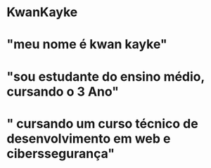 # KwanKayke
# "meu nome é kwan kayke"
# "sou estudante do ensino médio, cursando o 3 Ano"
# " cursando um curso técnico de desenvolvimento em web e ciberssegurança"

